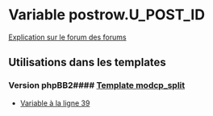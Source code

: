 # Variable postrow.U_POST_ID
[Explication sur le forum des forums](http://forum.forumactif.com/t294113-listing-des-variables#postrow.U_POST_ID)
## Utilisations dans les templates
### Version phpBB2#### [Template modcp_split](subsilver/modcp_split.md)
* [Variable à la ligne 39](../subsilver/modcp_split.tpl#L39)